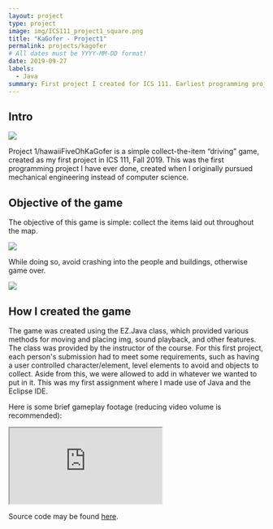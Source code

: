 ```yaml
---
layout: project
type: project
image: img/ICS111_project1_square.png
title: "KaGofer - Project1"
permalink: projects/kagofer
# All dates must be YYYY-MM-DD format!
date: 2019-09-27
labels:
  - Java
summary: First project I created for ICS 111. Earliest programming project I made.
---
```


## Intro

<img class="img-fluid" src="{{ site.baseurl }}/img/ICS111_project1_screenshot1.png">

Project 1/hawaiiFiveOhKaGofer is a simple collect-the-item “driving” game, created as my first project in ICS 111, Fall 2019. This was the first programming project I have ever done, created when I originally pursued mechanical engineering instead of computer science.

## Objective of the game

The objective of this game is simple: collect the items laid out throughout the map.

<img class="img-fluid" src="{{ site.baseurl }}/img/ICS111_project1_screenshot2.png">

While doing so, avoid crashing into the people and buildings, otherwise game over.

<img class="img-fluid" src="{{ site.baseurl }}/img/ICS111_project1_screenshot3.png">

## How I created the game

The game was created using the EZ.Java class, which provided various methods for moving and placing img, sound playback, and other features. The class was provided by the instructor of the course. For this first project, each person's submission had to meet some requirements, such as having a user controlled character/element, level elements to avoid and objects to collect. Aside from this, we were allowed to add in whatever we wanted to put in it. This was my first assignment where I made use of Java and the Eclipse IDE. 

Here is some brief gameplay footage (reducing video volume is recommended):

<div class="ratio ratio-16x9">
  <iframe src="https://www.youtube.com/embed/qdVtvuLn6DY?si=SPpmmp7LisqE0Fut"
  title="YouTube video" allowfullscreen>
  </iframe>
</div>


Source code may be found [here](https://github.com/msumaylo/ICS111F19-hawaiiFiveOhKaGofer).

